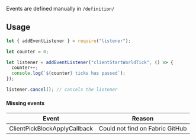 Events are defined manually in `/definition/`

## Usage

```js
let { addEventListener } = require("listener");

let counter = 0;

let listener = addEventListener("clientStartWorldTick", () => {
  counter++;
  console.log(`${counter} ticks has passed`);
});

listener.cancel(); // cancels the listener
```

#### Missing events

| Event                        | Reason                          |
| ---------------------------- | ------------------------------- |
| ClientPickBlockApplyCallback | Could not find on Fabric GitHub |
